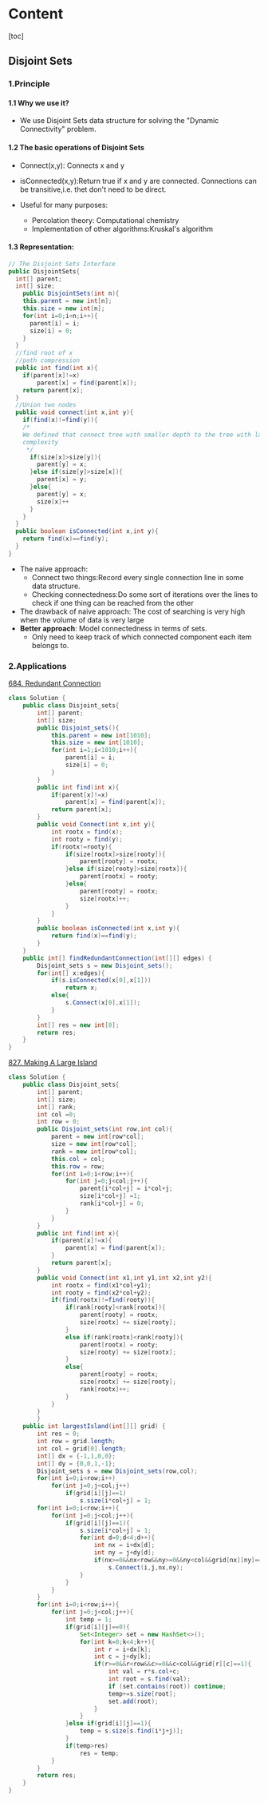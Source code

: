 # Content

[toc]

## Disjoint Sets

### 1.Principle

#### 1.1 Why we use it?

- We use Disjoint Sets data structure for solving the "Dynamic Connectivity" problem.

#### 1.2 The basic operations of Disjoint Sets

- Connect(x,y): Connects x and y
- isConnected(x,y):Return true if x and y are connected. Connections can be transitive,i.e. thet don't need to be direct.

- Useful for many purposes:
  - Percolation theory: Computational chemistry
  - Implementation of other algorithms:Kruskal's algorithm

#### 1.3 Representation:

```java
// The Disjoint Sets Interface
public DisjointSets{
  int[] parent;
  int[] size;
	public DisjointSets(int n){
    this.parent = new int[n];
    this.size = new int[n];
    for(int i=0;i<n;i++){
      parent[i] = i;
      size[i] = 0;
    }
  }
  //find root of x
  //path compression
  public int find(int x){
    if(parent[x]!=x)
    	parent[x] = find(parent[x]);
    return parent[x];
  }
  //Union two nodes
  public void connect(int x,int y){
    if(find(x)!=find(y)){
   	/*
    We defined that connect tree with smaller depth to the tree with larger depth in order to reduce the time
    complexity
     */
      if(size[x]>size[y]){
        parent[y] = x;
      }else if(size[y]>size[x]){
        parent[x] = y;
      }else{
        parent[y] = x;
        size[x]++
      }
    }
  }
  public boolean isConnected(int x,int y){
    return find(x)==find(y);
  }
}
```

- The naive approach:
  - Connect two things:Record every single connection line in some data structure.
  - Checking connectedness:Do some sort of iterations over the lines to check if one thing can be reached from the other
- The drawback of naive approach: The cost of searching is very high when the volume of data is very large
- **Better approach**: Model connectedness in terms of sets.
  - Only need to keep track of which connected component each item belongs to.

### 2.Applications

[684. Redundant Connection](https://leetcode.cn/problems/redundant-connection/)

```java
class Solution {
    public class Disjoint_sets{
        int[] parent;
        int[] size; 
        public Disjoint_sets(){
            this.parent = new int[1010];
            this.size = new int[1010];
            for(int i=1;i<1010;i++){
                parent[i] = i;
                size[i] = 0;
            }
        }
        public int find(int x){
            if(parent[x]!=x)
                parent[x] = find(parent[x]);
            return parent[x];
        }
        public void Connect(int x,int y){
            int rootx = find(x);
            int rooty = find(y);
            if(rootx!=rooty){
                if(size[rootx]>size[rooty]){
                    parent[rooty] = rootx;
                }else if(size[rooty]>size[rootx]){
                    parent[rootx] = rooty;
                }else{
                    parent[rooty] = rootx;
                    size[rootx]++;
                }
            }
        }
        public boolean isConnected(int x,int y){
            return find(x)==find(y);
        }
    }
    public int[] findRedundantConnection(int[][] edges) {
        Disjoint_sets s = new Disjoint_sets();
        for(int[] x:edges){
            if(s.isConnected(x[0],x[1]))
                return x;
            else{
                s.Connect(x[0],x[1]);
            }
        }
        int[] res = new int[0];
        return res;
    }
}
```

[827. Making A Large Island](https://leetcode.cn/problems/making-a-large-island/)

```java
class Solution {
    public class Disjoint_sets{
        int[] parent;
        int[] size;
        int[] rank;
        int col =0;
        int row = 0;
        public Disjoint_sets(int row,int col){
            parent = new int[row*col];
            size = new int[row*col];
            rank = new int[row*col];
            this.col = col;
            this.row = row;
            for(int i=0;i<row;i++){
                for(int j=0;j<col;j++){
                    parent[i*col+j] = i*col+j;
                    size[i*col+j] =1;
                    rank[i*col+j] = 0;
                }
            }
        }
        public int find(int x){
            if(parent[x]!=x){
                parent[x] = find(parent[x]);
            }
            return parent[x];
        }
        public void Connect(int x1,int y1,int x2,int y2){
            int rootx = find(x1*col+y1);
            int rooty = find(x2*col+y2);
            if(find(rootx)!=find(rooty)){
                if(rank[rooty]<rank[rootx]){
                    parent[rooty] = rootx;
                    size[rootx] += size[rooty];
                }
                else if(rank[rootx]<rank[rooty]){
                    parent[rootx] = rooty;
                    size[rooty] += size[rootx];
                }
                else{
                    parent[rooty] = rootx;
                    size[rootx] += size[rooty];
                    rank[rootx]++;
                }
            }
        }
        }
    public int largestIsland(int[][] grid) {
        int res = 0;
        int row = grid.length;
        int col = grid[0].length;
        int[] dx = {-1,1,0,0};
        int[] dy = {0,0,1,-1};
        Disjoint_sets s = new Disjoint_sets(row,col);
        for(int i=0;i<row;i++)
            for(int j=0;j<col;j++)
                if(grid[i][j]==1)
                    s.size[i*col+j] = 1;
        for(int i=0;i<row;i++){
            for(int j=0;j<col;j++){
                if(grid[i][j]==1){
                    s.size[i*col+j] = 1;
                    for(int d=0;d<4;d++){
                        int nx = i+dx[d];
                        int ny = j+dy[d];
                        if(nx>=0&&nx<row&&ny>=0&&ny<col&&grid[nx][ny]==1)
                            s.Connect(i,j,nx,ny);
                    }
                }
            }
        }
        for(int i=0;i<row;i++){
            for(int j=0;j<col;j++){
                int temp = 1;
                if(grid[i][j]==0){
                    Set<Integer> set = new HashSet<>();
                    for(int k=0;k<4;k++){
                        int r = i+dx[k];
                        int c = j+dy[k];
                        if(r>=0&&r<row&&c>=0&&c<col&&grid[r][c]==1){
                            int val = r*s.col+c;
                            int root = s.find(val);
                            if (set.contains(root)) continue;
                            temp+=s.size[root];
                            set.add(root);
                        }
                    }
                }else if(grid[i][j]==1){
                    temp = s.size[s.find(i*j+j)];
                }
                if(temp>res)
                    res = temp;
            }
        }
        return res;
    }
}
```

